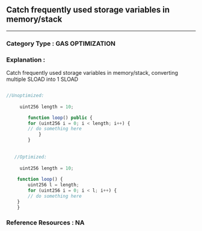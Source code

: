 ## Catch frequently used storage variables in memory/stack


---

### **Category Type** : GAS OPTIMIZATION


### **Explanation** : 

 Catch frequently used storage variables in memory/stack, converting multiple SLOAD into 1 SLOAD


```javascript

//Unoptimized:
   	 
   	 uint256 length = 10;

    	function loop() public {
      	for (uint256 i = 0; i < length; i++) {
       	// do something here
         	}
     	}
   	 
   	 
   //Optimized:
   	 
   	 uint256 length = 10;
   	 
   	function loop() {
    	uint256 l = length;
    	for (uint256 i = 0; i < l; i++) {
    	// do something here
	}
   	}


```



### **Reference Resources** : NA


